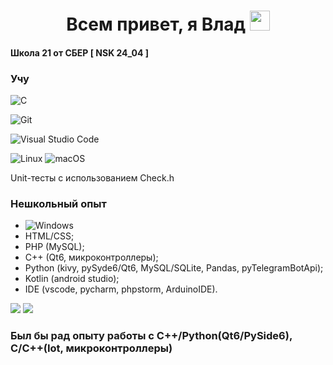 <h1 align="center">Всем привет, я Влад
<img src="https://github.com/blackcater/blackcater/raw/main/images/Hi.gif" height="32"/></h1>  

#### Школа 21 от СБЕР [ NSK 24_04 ]

### Учу

![C](https://img.shields.io/badge/c-%2300599C.svg?style=for-the-badge&logo=c&logoColor=white)
<!--
![C++](https://img.shields.io/badge/c++-%2300599C.svg?style=for-the-badge&logo=c%2B%2B&logoColor=white)
![Go](https://img.shields.io/badge/go-%2300ADD8.svg?style=for-the-badge&logo=go&logoColor=white)
![Postgres](https://img.shields.io/badge/postgres-%23316192.svg?style=for-the-badge&logo=postgresql&logoColor=white)
-->
![Git](https://img.shields.io/badge/git-%23F05033.svg?style=for-the-badge&logo=git&logoColor=white)
<!--
![IntelliJ IDEA](https://img.shields.io/badge/IntelliJIDEA-000000.svg?style=for-the-badge&logo=intellij-idea&logoColor=white)
-->
![Visual Studio Code](https://img.shields.io/badge/Visual%20Studio%20Code-0078d7.svg?style=for-the-badge&logo=visual-studio-code&logoColor=white)
<!--
![Python](https://img.shields.io/badge/python-3670A0?style=for-the-badge&logo=python&logoColor=ffdd54)
-->
![Linux](https://img.shields.io/badge/Linux-FCC624?style=for-the-badge&logo=linux&logoColor=black)
![macOS](https://img.shields.io/badge/mac%20os-000000?style=for-the-badge&logo=macos&logoColor=F0F0F0)
<!--
![CMake](https://img.shields.io/badge/CMake-%23008FBA.svg?style=for-the-badge&logo=cmake&logoColor=white)
-->

Unit-тесты с использованием Check.h

### Нешкольный опыт
- ![Windows](https://img.shields.io/badge/windows-000000?style=for-the-badge&logo=windows&logoColor=F0F0F0)
- HTML/CSS;
- PHP (MySQL);
- C++ (Qt6, микроконтроллеры);
- Python (kivy, pySyde6/Qt6, MySQL/SQLite, Pandas, pyTelegramBotApi);
- Kotlin (android studio);
- IDE (vscode, pycharm, phpstorm, ArduinoIDE).

![](https://github-profile-summary-cards.vercel.app/api/cards/most-commit-language?username=vp-174&theme=solarized_dark)
![](https://github-profile-summary-cards.vercel.app/api/cards/repos-per-language?username=vp-174&theme=solarized_dark)

### Был бы рад опыту работы с C++/Python(Qt6/PySide6), C/C++(Iot, микроконтроллеры)


